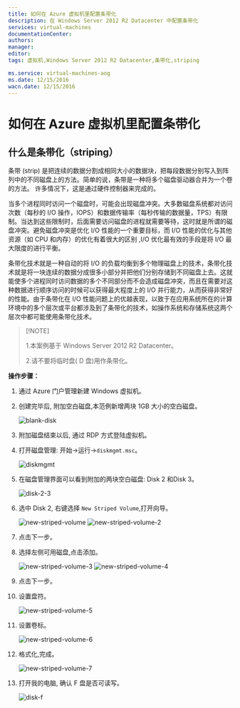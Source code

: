```yaml
---
title: 如何在 Azure 虚拟机里配置条带化
description: 在 Windows Server 2012 R2 Datacenter 中配置条带化
services: virtual-machines
documentationCenter: 
authors: 
manager: 
editor: 
tags: 虚拟机,Windows Server 2012 R2 Datacenter,条带化,striping

ms.service: virtual-machines-aog
ms.date: 12/15/2016
wacn.date: 12/15/2016
---
```


# 如何在 Azure 虚拟机里配置条带化

## 什么是条带化（striping）

条带 (strip) 是把连续的数据分割成相同大小的数据块，把每段数据分别写入到阵列中的不同磁盘上的方法。简单的说，条带是一种将多个磁盘驱动器合并为一个卷的方法。 许多情况下，这是通过硬件控制器来完成的。

当多个进程同时访问一个磁盘时，可能会出现磁盘冲突。大多数磁盘系统都对访问次数（每秒的 I/O 操作，IOPS）和数据传输率（每秒传输的数据量，TPS）有限制。当达到这些限制时，后面需要访问磁盘的进程就需要等待，这时就是所谓的磁盘冲突。避免磁盘冲突是优化 I/O 性能的一个重要目标，而 I/O 性能的优化与其他资源（如 CPU 和内存）的优化有着很大的区别 ,I/O 优化最有效的手段是将 I/O 最大限度的进行平衡。  

条带化技术就是一种自动的将 I/O 的负载均衡到多个物理磁盘上的技术，条带化技术就是将一块连续的数据分成很多小部分并把他们分别存储到不同磁盘上去。这就能使多个进程同时访问数据的多个不同部分而不会造成磁盘冲突，而且在需要对这种数据进行顺序访问的时候可以获得最大程度上的 I/O 并行能力，从而获得非常好的性能。由于条带化在 I/O 性能问题上的优越表现，以致于在应用系统所在的计算环境中的多个层次或平台都涉及到了条带化的技术，如操作系统和存储系统这两个层次中都可能使用条带化技术。

>[!NOTE]<p>1.本案例基于 Windows Server 2012 R2 Datacenter。<p>2.请不要将临时盘( D 盘)用作条带化。  

**操作步骤：**  

1. 通过 Azure 门户管理新建 Windows 虚拟机。
2. 创建完毕后, 附加空白磁盘,本范例新增两块 1GB 大小的空白磁盘。 

    ![blank-disk](./media/aog-virtual-machines-howto-disk-striping/blank-disk.png)

3. 附加磁盘结束以后, 通过 RDP 方式登陆虚拟机。
4. 打开磁盘管理: 开始->运行->`diskmgmt.msc`。  

    ![diskmgmt](./media/aog-virtual-machines-howto-disk-striping/diskmgmt.png)  

5. 在磁盘管理界面可以看到附加的两块空白磁盘: Disk 2 和Disk 3。

    ![disk-2-3](./media/aog-virtual-machines-howto-disk-striping/disk-2-3.png)

6. 选中 Disk 2, 右键选择 `New Striped Volume`,打开向导。

    ![new-striped-volume](./media/aog-virtual-machines-howto-disk-striping/new-striped-volume.png)
    ![new-striped-volume-2](./media/aog-virtual-machines-howto-disk-striping/new-striped-volume-2.png)

7. 点击下一步。
8. 选择左侧可用磁盘,点击添加。

    ![new-striped-volume-3](./media/aog-virtual-machines-howto-disk-striping/new-striped-volume-3.png)
    ![new-striped-volume-4](./media/aog-virtual-machines-howto-disk-striping/new-striped-volume-4.png)

9. 点击下一步。
10. 设置盘符。

    ![new-striped-volume-5](./media/aog-virtual-machines-howto-disk-striping/new-striped-volume-5.png)

11. 设置卷标。

    ![new-striped-volume-6](./media/aog-virtual-machines-howto-disk-striping/new-striped-volume-6.png)

12. 格式化,完成。

    ![new-striped-volume-7](./media/aog-virtual-machines-howto-disk-striping/new-striped-volume-7.png)

13. 打开我的电脑, 确认 F 盘是否可读写。

    ![disk-f](./media/aog-virtual-machines-howto-disk-striping/disk-f.png)

